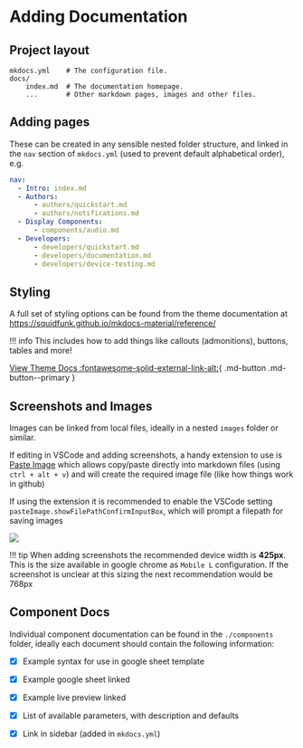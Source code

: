 # Adding Documentation

## Project layout

    mkdocs.yml    # The configuration file.
    docs/
        index.md  # The documentation homepage.
        ...       # Other markdown pages, images and other files.


## Adding pages
These can be created in any sensible nested folder structure, and linked in the `nav` section of `mkdocs.yml` (used to prevent default alphabetical order), e.g.

```yml
nav:
  - Intro: index.md
  - Authors:
      - authors/quickstart.md
      - authors/notifications.md
  - Display Components:
      - components/audio.md
  - Developers:
      - developers/quickstart.md
      - developers/documentation.md
      - developers/device-testing.md
```

## Styling
A full set of styling options can be found from the theme documentation at https://squidfunk.github.io/mkdocs-material/reference/

!!! info
    This includes how to add things like callouts (admonitions), buttons, tables and more!

[View Theme Docs :fontawesome-solid-external-link-alt:](https://squidfunk.github.io/mkdocs-material/reference/){ .md-button .md-button--primary }

## Screenshots and Images
Images can be linked from local files, ideally in a nested `images` folder or similar. 

If editing in VSCode and adding screenshots, a handy extension to use is [Paste Image](https://marketplace.visualstudio.com/items?itemName=mushan.vscode-paste-image) which allows copy/paste directly into markdown files (using `ctrl + alt + v`) and will create the required image file (like how things work in github)

If using the extension it is recommended to enable the VSCode setting  `pasteImage.showFilePathConfirmInputBox`, which will prompt a filepath for saving images

![](../images/paste-image.png)

!!! tip
    When adding screenshots the recommended device width is **425px**. This is the size available in google chrome as `Mobile L` configuration. If the screenshot is unclear at this sizing the next recommendation would be 768px

## Component Docs
Individual component documentation can be found in the `./components` folder, ideally each document should contain the following information:

- [x] Example syntax for use in google sheet template
- [x] Example google sheet linked
- [x] Example live preview linked
- [x] List of available parameters, with description and defaults
- [x] Link in sidebar (added in `mkdocs.yml`)



